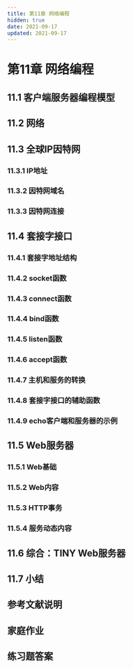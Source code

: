 ```yaml
---
title: 第11章 网络编程
hidden: true
date: 2021-09-17
updated: 2021-09-17
---
```


# 第11章 网络编程

## 11.1 客户端服务器编程模型

## 11.2 网络

## 11.3 全球IP因特网

### 11.3.1 IP地址

### 11.3.2 因特网域名

### 11.3.3 因特网连接

## 11.4 套接字接口

### 11.4.1 套接字地址结构

### 11.4.2 socket函数

### 11.4.3 connect函数

### 11.4.4 bind函数

### 11.4.5 listen函数

### 11.4.6 accept函数

### 11.4.7 主机和服务的转换

### 11.4.8 套接字接口的辅助函数

### 11.4.9 echo客户端和服务器的示例

## 11.5 Web服务器

### 11.5.1 Web基础

### 11.5.2 Web内容

### 11.5.3 HTTP事务

### 11.5.4 服务动态内容

## 11.6 综合：TINY Web服务器

## 11.7 小结

## 参考文献说明

## 家庭作业

## 练习题答案
